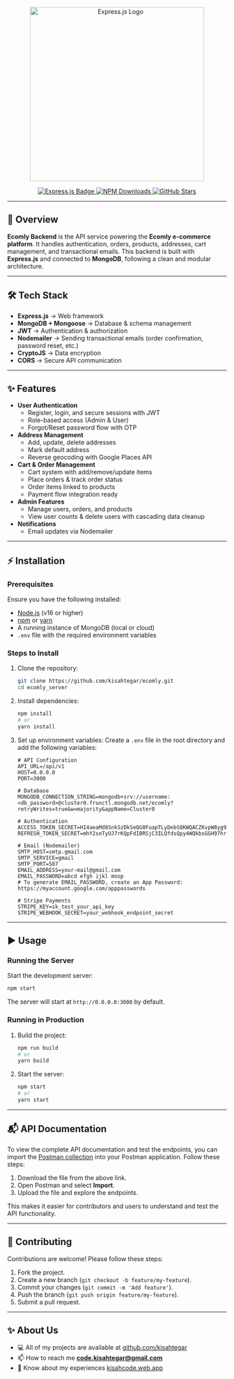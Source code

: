 <p align="center">
   <a href="https://expressjs.com/" target="_blank">
      <img src="https://upload.wikimedia.org/wikipedia/commons/6/64/Expressjs.png" alt="Express.js Logo" width="400">
   </a>
</p>

<p align="center">
   <a href="https://expressjs.com/">
      <img src="https://img.shields.io/badge/Express.js-Fast,%20unopinionated,%20minimalist-32CD32" alt="Express.js Badge">
   </a>
   <a href="https://www.npmjs.com/package/express">
      <img src="https://img.shields.io/npm/dw/express" alt="NPM Downloads">
   </a>
   <a href="https://github.com/expressjs/express">
      <img src="https://img.shields.io/github/stars/expressjs/express?style=social" alt="GitHub Stars">
   </a>
</p>

---

## 🚀 Overview

**Ecomly Backend** is the API service powering the **Ecomly e-commerce platform**. It handles authentication, orders, products, addresses, cart management, and transactional emails. This backend is built with **Express.js** and connected to **MongoDB**, following a clean and modular architecture.

---

## 🛠️ Tech Stack

- **Express.js** → Web framework
- **MongoDB + Mongoose** → Database & schema management
- **JWT** → Authentication & authorization
- **Nodemailer** → Sending transactional emails (order confirmation, password reset, etc.)
- **CryptoJS** → Data encryption
- **CORS** → Secure API communication

---

## ✨ Features

- **User Authentication**
  - Register, login, and secure sessions with JWT
  - Role-based access (Admin & User)
  - Forgot/Reset password flow with OTP
- **Address Management**
  - Add, update, delete addresses
  - Mark default address
  - Reverse geocoding with Google Places API
- **Cart & Order Management**
  - Cart system with add/remove/update items
  - Place orders & track order status
  - Order items linked to products
  - Payment flow integration ready
- **Admin Features**
  - Manage users, orders, and products
  - View user counts & delete users with cascading data cleanup
- **Notifications**
  - Email updates via Nodemailer

---

## ⚡ Installation

### Prerequisites

Ensure you have the following installed:

- [Node.js](https://nodejs.org/) (v16 or higher)
- [npm](https://www.npmjs.com/) or [yarn](https://yarnpkg.com/)
- A running instance of MongoDB (local or cloud)
- `.env` file with the required environment variables

### Steps to Install

1. Clone the repository:

   ```bash
   git clone https://github.com/kisahtegar/ecomly.git
   cd ecomly_server
   ```

2. Install dependencies:

   ```bash
   npm install
   # or
   yarn install
   ```

3. Set up environment variables: Create a `.env` file in the root directory and add the following variables:

   ```env
   # API Configuration
   API_URL=/api/v1
   HOST=0.0.0.0
   PORT=3000

   # Database
   MONGODB_CONNECTION_STRING=mongodb+srv://username:<db_password>@cluster0.frunctl.mongodb.net/ecomly?retryWrites=true&w=majority&appName=Cluster0

   # Authentication
   ACCESS_TOKEN_SECRET=HI4aeaMd8SnkSzDkSeQG8FuapTLyDebS8KWQACZKvpW8yg99SDwK4vITFtkr
   REFRESH_TOKEN_SECRET=mhY2seTyUJ7rKQpFdIBRSjC3ILQfdsQpy4WQkbsGGH97hr6Izm6yLLQ6cESz

   # Email (Nodemailer)
   SMTP_HOST=smtp.gmail.com
   SMTP_SERVICE=gmail
   SMTP_PORT=587
   EMAIL_ADDRESS=your-mail@gmail.com
   EMAIL_PASSWORD=abcd efgh ijkl mnop
   # To generate EMAIL_PASSWORD, create an App Password: https://myaccount.google.com/apppasswords

   # Stripe Payments
   STRIPE_KEY=sk_test_your_api_key
   STRIPE_WEBHOOK_SECRET=your_webhook_endpoint_secret
   ```

---

## ▶️ Usage

### Running the Server

Start the development server:

```bash
npm start
```

The server will start at `http://0.0.0.0:3000` by default.

### Running in Production

1. Build the project:

   ```bash
   npm run build
   # or
   yarn build
   ```

2. Start the server:

   ```bash
   npm start
   # or
   yarn start
   ```

---

## 📬 API Documentation

To view the complete API documentation and test the endpoints, you can import the [Postman collection](./postman/ecomly.postman_collection.json) into your Postman application. Follow these steps:

1. Download the file from the above link.
2. Open Postman and select **Import**.
3. Upload the file and explore the endpoints.

This makes it easier for contributors and users to understand and test the API functionality.

---

## 🤝 Contributing

Contributions are welcome! Please follow these steps:

1. Fork the project.
2. Create a new branch (`git checkout -b feature/my-feature`).
3. Commit your changes (`git commit -m 'Add feature'`).
4. Push the branch (`git push origin feature/my-feature`).
5. Submit a pull request.

---

## ✨ About Us

- 💻 All of my projects are available at [github.com/kisahtegar](https://github.com/kisahtegar)
- 📫 How to reach me **<code.kisahtegar@gmail.com>**
- 📄 Know about my experiences [kisahcode.web.app](https://kisahcode.web.app)
